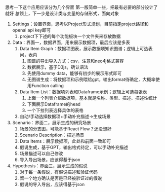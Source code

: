 思考一下这个应用应该分为几个界面
第一版简单一些，把最有必要的部分设计了就好
总领上，下一步是设计类与变量的存储形式，面向对象
1. Settings：设置界面，思考以Project形式规划，目前指定project路径和openai api key即可
    1. project下下述的每个功能板块一个文件夹来存放数据
2. Data：界面一，数据界面，用来展示数据项，最后应该是多表
    1. Data Item Graph：数据项图表，展示数据项知识图谱；逻辑上可选表间，表内
        1. 图谱的导出导入方式：csv，注意和neo4j格式兼容
        2. 数据展示，基于D3js，确认语法
        3. 先使用dummy data，能够有初步的展示形式即可
        4. 无图谱生成：将数据项和示例喂给gpt，输出format待确定，大概率使用Function calling
    2. Data Item List：数据项列表和Dataframe示例；逻辑上可选每张表
        1. 上面一个列表介绍数据项，基本就是名称、类型、描述、描述性统计
        2. 下面展示Dataframe的head
        3. 一个下拉列表选择具体的表格
    3. 自动/手动选择数据项+手动补充描述->生成场景
3. Scenario：界面二，展示生成的研究场景
    1. 场景的分支图，可能基于React Flow？还没想好
    2. Scenario Description：描述场景
    3. Data Items：展示数据项，此处和前面一致即可
    4. 假说生成，基于GPT，输出格式待定，可以手动补充描述
    5. 场景描述可以自己修改
    6. 导入导出场景，应该得基于json
4. Hypothesis：界面三，展示生成的假说
    1. 对于每一条假说，有假说描述和验证代码
    2. 留一个地方确认是否是已经被验证过的假说
    3. 假说的导入导出，应该得基于json
